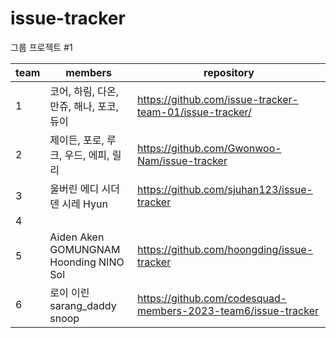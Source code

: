 # issue-tracker
그룹 프로젝트 #1 

|team|members|repository|
|---|---|---|
|1|코어, 하림, 다온, 만쥬, 해나, 포코, 듀이|https://github.com/issue-tracker-team-01/issue-tracker/|
|2|제이든, 포로, 루크, 우드, 에피, 릴리|https://github.com/Gwonwoo-Nam/issue-tracker|
|3|울버린 에디 시더 덴 시레 Hyun|https://github.com/sjuhan123/issue-tracker|
|4| | |
|5| Aiden Aken GOMUNGNAM Hoonding NINO Sol | https://github.com/hoongding/issue-tracker |
|6|로이 이린 sarang_daddy snoop|https://github.com/codesquad-members-2023-team6/issue-tracker|
